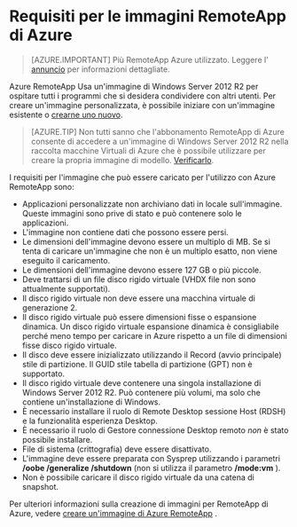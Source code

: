 
<properties
    pageTitle="Requisiti di immagine RemoteApp Azure | Microsoft Azure"
    description="Informazioni sui requisiti per la creazione di immagini da utilizzare con RemoteApp di Azure"
    services="remoteapp"
    documentationCenter=""
    authors="lizap"
    manager="mbaldwin" />

<tags
    ms.service="remoteapp"
    ms.workload="compute"
    ms.tgt_pltfrm="na"
    ms.devlang="na"
    ms.topic="article"
    ms.date="08/15/2016"
    ms.author="elizapo" />



# <a name="requirements-for-azure-remoteapp-images"></a>Requisiti per le immagini RemoteApp di Azure

> [AZURE.IMPORTANT]
> Più RemoteApp Azure utilizzato. Leggere l' [annuncio](https://go.microsoft.com/fwlink/?linkid=821148) per informazioni dettagliate.

Azure RemoteApp Usa un'immagine di Windows Server 2012 R2 per ospitare tutti i programmi che si desidera condividere con altri utenti. Per creare un'immagine personalizzata, è possibile iniziare con un'immagine esistente o [crearne uno nuovo](remoteapp-create-custom-image.md).

> [AZURE.TIP] Non tutti sanno che l'abbonamento RemoteApp di Azure consente di accedere a un'immagine di Windows Server 2012 R2 nella raccolta macchine Virtuali di Azure che è possibile utilizzare per creare la propria immagine di modello. [Verificarlo](remoteapp-image-on-azurevm.md).  


I requisiti per l'immagine che può essere caricato per l'utilizzo con Azure RemoteApp sono:


- Applicazioni personalizzate non archiviano dati in locale sull'immagine. Queste immagini sono prive di stato e può contenere solo le applicazioni.
- L'immagine non contiene dati che possono essere persi.
- Le dimensioni dell'immagine devono essere un multiplo di MB. Se si tenta di caricare un'immagine che non è un multiplo esatto, non viene eseguito il caricamento.
- Le dimensioni dell'immagine devono essere 127 GB o più piccole.
- Deve trattarsi di un file disco rigido virtuale (VHDX file non sono attualmente supportati).
- Il disco rigido virtuale non deve essere una macchina virtuale di generazione 2.
- Il disco rigido virtuale può essere dimensioni fisse o espansione dinamica. Un disco rigido virtuale espansione dinamica è consigliabile perché meno tempo per caricare in Azure rispetto a un file di dimensioni fisse disco rigido virtuale.
- Il disco deve essere inizializzato utilizzando il Record (avvio principale) stile di partizione. Il GUID stile tabella di partizione (GPT) non è supportato.
- Il disco rigido virtuale deve contenere una singola installazione di Windows Server 2012 R2. Può contenere più volumi, ma solo che contiene un'installazione di Windows.
- È necessario installare il ruolo di Remote Desktop sessione Host (RDSH) e la funzionalità esperienza Desktop.
- È necessario il ruolo di Gestore connessione Desktop remoto *non* è stato possibile installare.
- File di sistema (crittografia) deve essere disattivato.
- L'immagine deve essere preparata con Sysprep utilizzando i parametri **/oobe /generalize /shutdown** (non si utilizza il parametro **/mode:vm** ).
- Non è possibile caricare il disco rigido virtuale da una catena di snapshot.

Per ulteriori informazioni sulla creazione di immagini per RemoteApp di Azure, vedere [creare un'immagine di Azure RemoteApp](remoteapp-imageoptions.md) .
